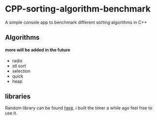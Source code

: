 # CPP-sorting-algorithm-benchmark
A simple console app to benchmark different sorting algorithms in C++

## Algorithms
#### more will be added in the future
* radix
* stl sort
* selection
* quick 
* heap 

## libraries 
Random library can be found [here](https://github.com/effolkronium/random).
i built the timer a while ago feel free to use it.
